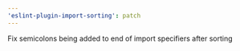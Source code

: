 ```yaml
---
'eslint-plugin-import-sorting': patch
---
```


Fix semicolons being added to end of import specifiers after sorting
